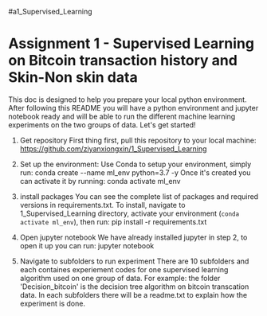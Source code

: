 #a1_Supervised_Learning
# Assignment 1 - Supervised Learning on Bitcoin transaction history and Skin-Non skin data

This doc is designed to help you prepare your local python environment. After following this README you will have a python environment and jupyter notebook ready and will be able to run the different machine learning experiments on the two groups of data. Let's get started! 

1. Get repository
First thing first, pull this repository to your local machine:
https://github.com/ziyanxiongxin/1_Supervised_Learning

2. Set up the environment:
Use Conda to setup your environment, simply run: conda create --name ml_env python=3.7 -y
Once it's created you can activate it by running: conda activate ml_env
3. install packages
You can see the complete list of packages and required versions in requirements.txt.
To install, navigate to 1_Supervised_Learning directory, activate your environment (`conda activate ml_env`), then run:
pip install -r requirements.txt

4. Open jupyter notebook
We have already installed jupyter in step 2, to open it up you can run:
jupyter notebook

5. Navigate to subfolders to run experiment
There are 10 subfolders and each containes experiement codes for one supervised learning algorithm used on one group of data.
For example: the folder 'Decision_bitcoin' is the decision tree algorithm on bitcoin transcation data. In each subfolders there will be a readme.txt to explain how the experiment is done.
 



